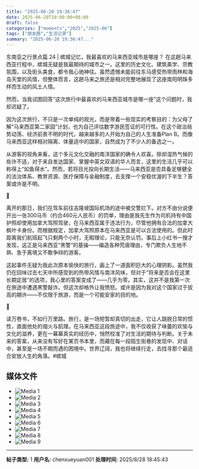 ```yaml
---
title: "2025-06-20 19:36:47"
date: 2025-06-20T10:00:00+08:00
draft: false
categories: ["moments","2025","2025-06"]
tags: ["朋友圈","生活记录"]
summary: "2025-06-20 19:36:47..."
---
```


东南亚之行景点篇 24 | 槟城记忆，我最喜欢的马来西亚城市是哪座？
​
​在这趟马来西亚行程中，槟城无疑是我最期待的城市之一。这里的历史文化、建筑美学、宗教氛围，以及街头美食，都令我心驰神往。虽然遗憾未能前往东马感受热带雨林和海岛天堂的风情，但整体而言，这趟马来之旅还是相对完整地展现了这座南阳明珠多样而生动的风土人情。

然而，当我试图回答“这次旅行中最喜欢的马来西亚城市是哪一座”这个问题时，我却迟疑了。

因为这次旅行，不只是一次单纯的观光，而是带着一些现实的考察目的：为父母了解“马来西亚第二家园”计划，也为自己评估数字游民签证的可行性。在这个政治局势动荡、经济前景不明的时代，越来越多的人开始为自己的人生准备Plan B。而像马来西亚这样相对隔离、体量适中的国家，自然成为了不少人的备选之一。

从游客的视角来看，这个多元文化交融的南洋国家的确令人欢喜。除却湿热气候的些许不适，对于来自发达国家、掌握中英文双语的华人而言，这里的生活几乎可以称得上“如鱼得水”。然而，若将目光投向长期生活——马来西亚是否具备足够健全的法治体系、教育资源、医疗保障与金融制度，去支撑一个安稳优渥的下半生？答案或许是不明。

🌱

离开的那日，我们在驾车前往吉隆坡国际机场的途中被交警拦下。对方不由分说便开出一张300马币（约合460元人民币）的罚单，理由是我先生作为司机持有中国护照却使用加拿大驾照驾驶，在马来西亚属于违法行为，尽管他拥有合法的加拿大枫叶卡身份。而根据规定，加拿大驾照原本在马来西亚是可以合法使用的。但此时距离我们航班起飞只剩两个小时，无暇理论，只能无奈认罚。事后上小红书一搜才发现，这正是马来西亚“黑警”的基操——编造各种荒唐理由，专门欺负人生地不熟、急于离境又不敢争辩的游客。

这起事件无疑为我此次原本愉快的旅行，画上了一道面积巨大的心理阴影。虽然我仍在回味过去七天中所感受到的热带风情与南洋风味，但对于“将来是否会在这里长期定居”的选项，我心里的答案变成了——几乎为零。其实，这并不是我第一次在旅途中遭遇黑警敲诈。但这次却格外让我愤怒。或许是因为我对这个国家过于拔高的期许——不仅限于旅游，而是一个可能安家的目的地。

🌿

读万卷书，不如行万里路。旅行，是一场短暂却真切的出走，它让人跳脱日常的惯性，直面他处的烟火与肌理。在马来西亚这段旅途中，我不仅收获了味蕾的欢愉与文化的滋养，更在一幕幕真实的经历中，悄然校准了对生活的期待与判断。关于未来的答案，从来没有写好在某页书本里，而藏在每一段陌生街巷的发现中、对话中，甚至是一场不期而遇的困境中。世界辽阔，我也将继续行走，去找寻那个最适合安放人生的角落。
​
​#槟城

## 媒体文件

- ![Media 1](/Moments/photos/2025-06-20/202506201936470.jpg)
- ![Media 2](/Moments/photos/2025-06-20/202506201936471.jpg)
- ![Media 3](/Moments/photos/2025-06-20/202506201936472.jpg)
- ![Media 4](/Moments/photos/2025-06-20/202506201936473.jpg)
- ![Media 5](/Moments/photos/2025-06-20/202506201936474.jpg)
- ![Media 6](/Moments/photos/2025-06-20/202506201936475.jpg)
- ![Media 7](/Moments/photos/2025-06-20/202506201936476.jpg)
- ![Media 8](/Moments/photos/2025-06-20/202506201936477.jpg)
- ![Media 9](/Moments/photos/2025-06-20/202506201936478.jpg)

---

**帖子类型:** 1
**用户名:** chenxueyuan001
**处理时间:** 2025/8/28 18:45:43